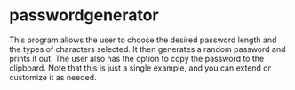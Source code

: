 # passwordgenerator
This program allows the user to choose the desired password length and the types of characters selected. It then generates a random password and prints it out. The user also has the option to copy the password to the clipboard. Note that this is just a single example, and you can extend or customize it as needed.

